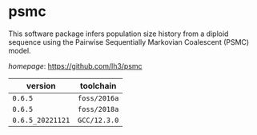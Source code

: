 # psmc

This software package infers population size history from a diploid sequence using the Pairwise Sequentially Markovian Coalescent (PSMC) model.

*homepage*: <https://github.com/lh3/psmc>

version | toolchain
--------|----------
``0.6.5`` | ``foss/2016a``
``0.6.5`` | ``foss/2018a``
``0.6.5_20221121`` | ``GCC/12.3.0``
